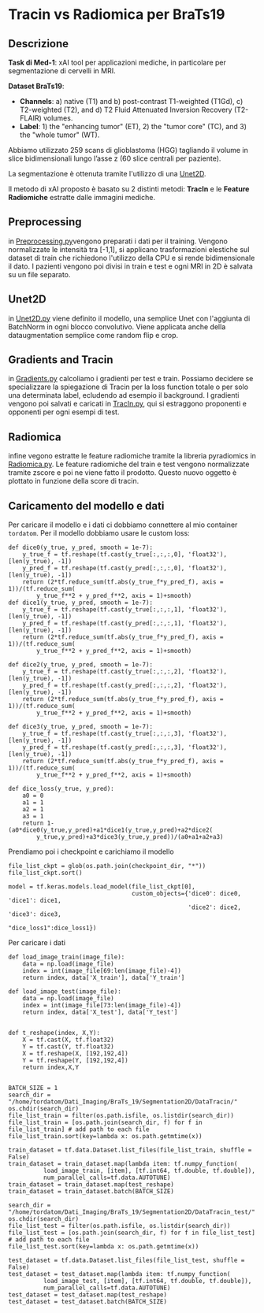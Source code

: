# Tracin vs Radiomica per BraTs19


## Descrizione
**Task di Med-1**: xAI tool per applicazioni mediche, in particolare per segmentazione di cervelli in MRI.

**Dataset BraTs19**:

- **Channels**: a) native (T1) and b) post-contrast T1-weighted (T1Gd), c) T2-weighted (T2), and d) T2 Fluid Attenuated
Inversion Recovery (T2-FLAIR) volumes.
- **Label**: 1) the "enhancing tumor" (ET), 2) the "tumor core" (TC), and 3) the "whole tumor" (WT).

Abbiamo utilizzato 259 scans di glioblastoma (HGG) tagliando il volume in slice bidimensionali lungo l’asse z (60 slice centrali
per paziente).

La segmentazione è ottenuta tramite l'utilizzo di una [Unet2D](https://gitlab.com/mucca1/BraTs19/-/blob/main/Unet2D.py).

Il metodo di xAI proposto  è basato su 2 distinti metodi: **TracIn** e le **Feature Radiomiche** estratte dalle immagini mediche.

## Preprocessing
in [Preprocessing.py](https://gitlab.com/mucca1/BraTs19/-/blob/main/Preprocessing.py)vengono preparati i dati per il training. Vengono normalizzate le intensità tra [-1,1], si applicano trasformazioni elestiche sul dataset di train che richiedono l'utilizzo della CPU e si rende bidimensionale il dato. I pazienti vengono poi divisi in train e test e ogni MRI in 2D è salvata su un file separato.

## Unet2D
in [Unet2D.py](https://gitlab.com/mucca1/BraTs19/-/blob/main/Unet2D.py) viene definito il modello, una semplice Unet con l'aggiunta di BatchNorm in ogni blocco convolutivo. Viene applicata anche della dataugmentation semplice come random flip e crop. 

## Gradients and Tracin
in [Gradients.py](https://gitlab.com/mucca1/BraTs19/-/blob/main/Gradients.py) calcoliamo i gradienti per test e train. Possiamo decidere se specializzare la spiegazione di Tracin per la loss function totale o per solo una determinata label, ecludendo ad esempio il background. I gradienti vengono poi salvati e caricati in [TracIn.py](https://gitlab.com/mucca1/BraTs19/-/blob/main/TracIn.py), qui si estraggono proponenti e opponenti per ogni esempi di test. 

## Radiomica
infine vegono estratte le feature radiomiche tramite la libreria pyradiomics in [Radiomica.py](https://gitlab.com/mucca1/BraTs19/-/blob/main/Radiomica.py). Le feature radiomiche del train e test vengono normalizzate tramite zscore e poi ne viene fatto il prodotto. Questo nuovo oggetto è plottato in funzione della score di tracin. 

## Caricamento del modello e dati

Per caricare il modello e i dati ci dobbiamo connettere al mio container ``tordatom``. Per il modello dobbiamo usare le custom loss:

```
def dice0(y_true, y_pred, smooth = 1e-7):
    y_true_f = tf.reshape(tf.cast(y_true[:,:,:,0], 'float32'), [len(y_true), -1]) 
    y_pred_f = tf.reshape(tf.cast(y_pred[:,:,:,0], 'float32'), [len(y_true), -1])
    return (2*tf.reduce_sum(tf.abs(y_true_f*y_pred_f), axis = 1))/(tf.reduce_sum(
        y_true_f**2 + y_pred_f**2, axis = 1)+smooth)
def dice1(y_true, y_pred, smooth = 1e-7):  
    y_true_f = tf.reshape(tf.cast(y_true[:,:,:,1], 'float32'), [len(y_true), -1]) 
    y_pred_f = tf.reshape(tf.cast(y_pred[:,:,:,1], 'float32'), [len(y_true), -1])
    return (2*tf.reduce_sum(tf.abs(y_true_f*y_pred_f), axis = 1))/(tf.reduce_sum(
        y_true_f**2 + y_pred_f**2, axis = 1)+smooth)

def dice2(y_true, y_pred, smooth = 1e-7):
    y_true_f = tf.reshape(tf.cast(y_true[:,:,:,2], 'float32'), [len(y_true), -1]) 
    y_pred_f = tf.reshape(tf.cast(y_pred[:,:,:,2], 'float32'), [len(y_true), -1])
    return (2*tf.reduce_sum(tf.abs(y_true_f*y_pred_f), axis = 1))/(tf.reduce_sum(
        y_true_f**2 + y_pred_f**2, axis = 1)+smooth)

def dice3(y_true, y_pred, smooth = 1e-7):  
    y_true_f = tf.reshape(tf.cast(y_true[:,:,:,3], 'float32'), [len(y_true), -1]) 
    y_pred_f = tf.reshape(tf.cast(y_pred[:,:,:,3], 'float32'), [len(y_true), -1])
    return (2*tf.reduce_sum(tf.abs(y_true_f*y_pred_f), axis = 1))/(tf.reduce_sum(
        y_true_f**2 + y_pred_f**2, axis = 1)+smooth)

def dice_loss(y_true, y_pred):
    a0 = 0
    a1 = 1
    a2 = 1
    a3 = 1
    return 1-(a0*dice0(y_true,y_pred)+a1*dice1(y_true,y_pred)+a2*dice2(
        y_true,y_pred)+a3*dice3(y_true,y_pred))/(a0+a1+a2+a3)
```
Prendiamo poi i checkpoint e carichiamo il modello
```
file_list_ckpt = glob(os.path.join(checkpoint_dir, "*"))
file_list_ckpt.sort()

model = tf.keras.models.load_model(file_list_ckpt[0], 
                                   custom_objects={'dice0': dice0, 'dice1': dice1, 
                                                   'dice2': dice2, 'dice3': dice3,
                                                   "dice_loss1":dice_loss1})
```
Per caricare i dati 

```
def load_image_train(image_file):
    data = np.load(image_file)
    index = int(image_file[69:len(image_file)-4])
    return index, data['X_train'], data['Y_train']

def load_image_test(image_file):
    data = np.load(image_file)
    index = int(image_file[73:len(image_file)-4])
    return index, data['X_test'], data['Y_test']


def t_reshape(index, X,Y):
    X = tf.cast(X, tf.float32)
    Y = tf.cast(Y, tf.float32)
    X = tf.reshape(X, [192,192,4])
    Y = tf.reshape(Y, [192,192,4])
    return index,X,Y


BATCH_SIZE = 1
search_dir = "/home/tordatom/Dati_Imaging/BraTs_19/Segmentation2D/DataTracin/"
os.chdir(search_dir)
file_list_train = filter(os.path.isfile, os.listdir(search_dir))
file_list_train = [os.path.join(search_dir, f) for f in file_list_train] # add path to each file
file_list_train.sort(key=lambda x: os.path.getmtime(x))

train_dataset = tf.data.Dataset.list_files(file_list_train, shuffle = False)
train_dataset = train_dataset.map(lambda item: tf.numpy_function(
          load_image_train, [item], [tf.int64, tf.double, tf.double]),
          num_parallel_calls=tf.data.AUTOTUNE)
train_dataset = train_dataset.map(test_reshape)
train_dataset = train_dataset.batch(BATCH_SIZE)

search_dir = "/home/tordatom/Dati_Imaging/BraTs_19/Segmentation2D/DataTracin_test/"
os.chdir(search_dir)
file_list_test = filter(os.path.isfile, os.listdir(search_dir))
file_list_test = [os.path.join(search_dir, f) for f in file_list_test] # add path to each file
file_list_test.sort(key=lambda x: os.path.getmtime(x))

test_dataset = tf.data.Dataset.list_files(file_list_test, shuffle = False)
test_dataset = test_dataset.map(lambda item: tf.numpy_function(
          load_image_test, [item], [tf.int64, tf.double, tf.double]),
          num_parallel_calls=tf.data.AUTOTUNE)
test_dataset = test_dataset.map(test_reshape)
test_dataset = test_dataset.batch(BATCH_SIZE)
```




